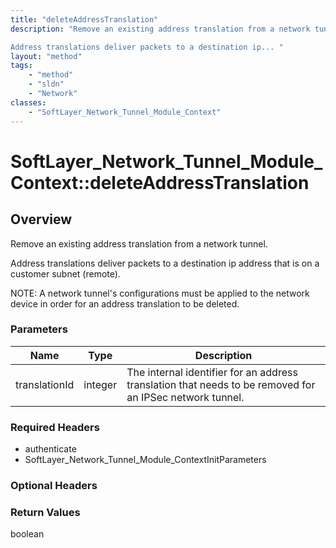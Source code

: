 ```yaml
---
title: "deleteAddressTranslation"
description: "Remove an existing address translation from a network tunnel. 

Address translations deliver packets to a destination ip... "
layout: "method"
tags:
    - "method"
    - "sldn"
    - "Network"
classes:
    - "SoftLayer_Network_Tunnel_Module_Context"
---
```

# SoftLayer_Network_Tunnel_Module_Context::deleteAddressTranslation
## Overview 
Remove an existing address translation from a network tunnel. 

Address translations deliver packets to a destination ip address that is on a customer subnet (remote). 

NOTE:  A network tunnel's configurations must be applied to the network device in order for an address translation to be deleted. 

### Parameters 
|Name | Type | Description |
| --- | --- | --- |
|translationId| integer| The internal identifier for an address translation that needs to be removed for an IPSec network tunnel.|


### Required Headers
* authenticate
* SoftLayer_Network_Tunnel_Module_ContextInitParameters

### Optional Headers

### Return Values
boolean
